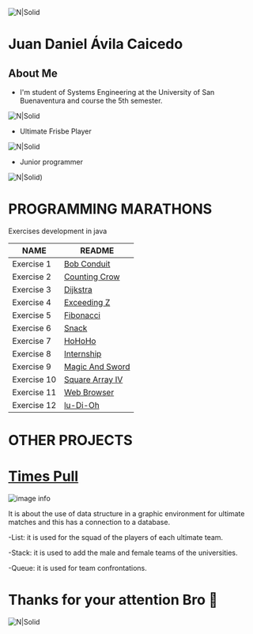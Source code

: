 ![N|Solid](https://www.usbbog.edu.co/matlab/images/logo_acreditacion.png)
# Juan Daniel Ávila Caicedo

## About Me 
- I'm student of Systems Engineering at the University of San Buenaventura and course the 5th semester.

![N|Solid](https://media.giphy.com/media/QX6ruFElzFdeIfblrg/giphy.gif)

- Ultimate Frisbe Player

![N|Solid](https://media.giphy.com/media/Ss0ljnArSulDNlLoUT/giphy.gif)

- Junior programmer

![N|Solid](https://media.giphy.com/media/349qKnoIBHK1i/giphy.gif))
  
##
# PROGRAMMING MARATHONS
Exercises development in java

| NAME| README |
| ------ | ------ |
|Exercise 1| [Bob Conduit][LBC] |
|Exercise 2| [Counting Crow][LCC]|
|Exercise 3| [Dijkstra][LD] |
|Exercise 4| [Exceeding Z][LEZ]|
|Exercise 5| [Fibonacci][LF] |
|Exercise 6| [Snack][LS] |
|Exercise 7| [HoHoHo][LHHH]|
|Exercise 8| [Internship][LI]|
|Exercise 9| [Magic And Sword][LMAS]|
|Exercise 10| [Square Array IV][LSA]|
|Exercise 11| [Web Browser][LWB]|
|Exercise 12| [lu-Di-Oh][LLDO]|

   [LBC]: <https://github.com/JDanAvila/Programming-marathons/tree/master/BobConduit>
   [LCC]: <https://github.com/JDanAvila/Programming-marathons/tree/master/CountingCrow>
   [LD]: <https://github.com/JDanAvila/Programming-marathons/tree/master/Dijkstra>
  [LEZ]: <https://github.com/JDanAvila/Programming-marathons/tree/master/EjercicioExceedingZ>
   [LF]: <https://github.com/JDanAvila/Programming-marathons/tree/master/EjercicioFibonacci>
   [LS]: <https://github.com/JDanAvila/Programming-marathons/tree/master/EjercicioSnack>
   [LHHH]: <https://github.com/JDanAvila/Programming-marathons/tree/master/HoHoHo>
 [LI]: <https://github.com/JDanAvila/Programming-marathons/tree/master/Internship>
 [LMAS]:<https://github.com/JDanAvila/Programming-marathons/tree/master/MagicAndSword>
 [LSA]:<https://github.com/JDanAvila/Programming-marathons/tree/master/SquareArrayIV>
 [LWB]:<https://github.com/JDanAvila/Programming-marathons/tree/master/WebBrowser>
 [LLDO]:<https://github.com/JDanAvila/Programming-marathons/tree/master/lu-Di-Oh>

##
# OTHER PROJECTS

# [Times Pull][PTP]
![image info](https://i.pinimg.com/564x/73/d4/f8/73d4f8b6f219cbb34c8d46acf1f333b3.jpg)

 [PTP]:<https://github.com/JimmyAlejo05/Time-s-pull>
It is about the use of data structure in a graphic environment for ultimate matches and this has a connection to a database.

-List: it is used for the squad of the players of each ultimate team.

-Stack: it is used to add the male and female teams of the universities.

-Queue: it is used for team confrontations.

##
  # Thanks for your attention Bro 🤙
![N|Solid](https://media.giphy.com/media/xUPGcGyYhQTYtDtwBy/giphy.gif)

